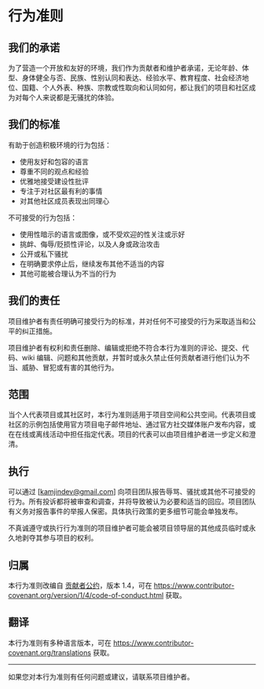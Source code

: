 # 行为准则

## 我们的承诺

为了营造一个开放和友好的环境，我们作为贡献者和维护者承诺，无论年龄、体型、身体健全与否、民族、性别认同和表达、经验水平、教育程度、社会经济地位、国籍、个人外表、种族、宗教或性取向和认同如何，都让我们的项目和社区成为对每个人来说都是无骚扰的体验。

## 我们的标准

有助于创造积极环境的行为包括：

* 使用友好和包容的语言
* 尊重不同的观点和经验
* 优雅地接受建设性批评
* 专注于对社区最有利的事情
* 对其他社区成员表现出同理心

不可接受的行为包括：

* 使用性暗示的语言或图像，或不受欢迎的性关注或示好
* 挑衅、侮辱/贬损性评论，以及人身或政治攻击
* 公开或私下骚扰
* 在明确要求停止后，继续发布其他不适当的内容
* 其他可能被合理认为不当的行为

## 我们的责任

项目维护者有责任明确可接受行为的标准，并对任何不可接受的行为采取适当和公平的纠正措施。

项目维护者有权利和责任删除、编辑或拒绝不符合本行为准则的评论、提交、代码、wiki 编辑、问题和其他贡献，并暂时或永久禁止任何贡献者进行他们认为不当、威胁、冒犯或有害的其他行为。

## 范围

当个人代表项目或其社区时，本行为准则适用于项目空间和公共空间。代表项目或社区的示例包括使用官方项目电子邮件地址、通过官方社交媒体账户发布内容，或在在线或离线活动中担任指定代表。项目的代表可以由项目维护者进一步定义和澄清。

## 执行

可以通过 [kamjindev@gmail.com] 向项目团队报告辱骂、骚扰或其他不可接受的行为。所有投诉都将被审查和调查，并将导致被认为必要和适当的回应。项目团队有义务对报告事件的举报人保密。具体执行政策的更多细节可能会单独发布。

不真诚遵守或执行行为准则的项目维护者可能会被项目领导层的其他成员临时或永久地剥夺其参与项目的权利。

## 归属

本行为准则改编自 [贡献者公约](https://www.contributor-covenant.org/)，版本 1.4，可在 https://www.contributor-covenant.org/version/1/4/code-of-conduct.html 获取。

## 翻译

本行为准则有多种语言版本，可在 https://www.contributor-covenant.org/translations 获取。

---

如果您对本行为准则有任何问题或建议，请联系项目维护者。 